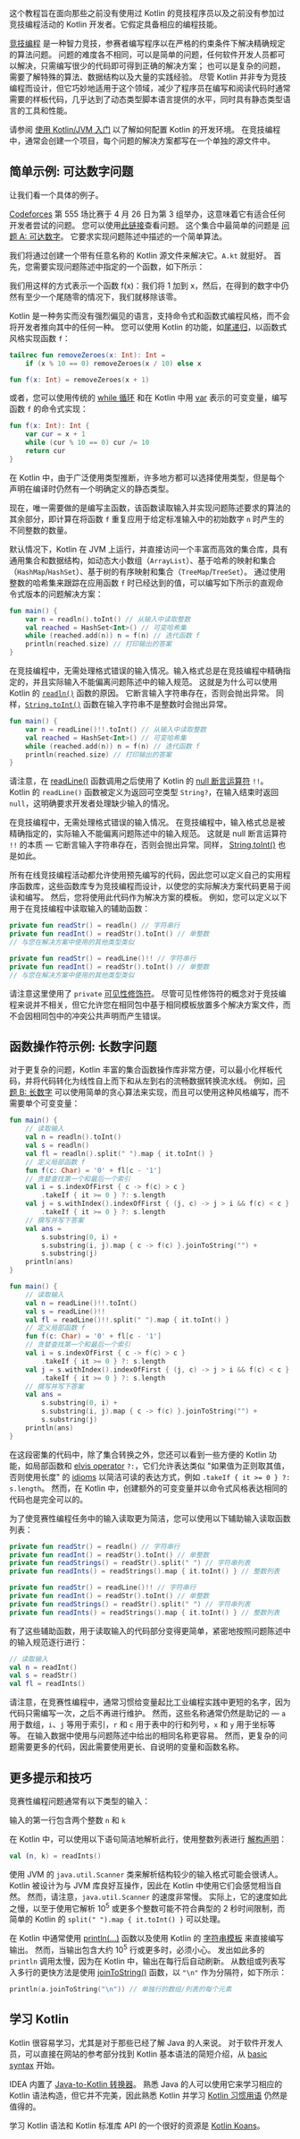 [//]: # (title: 用于竞争性编程的 Kotlin)

这个教程旨在面向那些之前没有使用过 Kotlin 的竞技程序员以及之前没有参加过竞技编程活动的 Kotlin 开发者。它假定具备相应的编程技能。

[竞技编程](https://en.wikipedia.org/wiki/Competitive_programming) 是一种智力竞技，参赛者编写程序以在严格的约束条件下解决精确规定的算法问题。
问题的难度各不相同，可以是简单的问题，任何软件开发人员都可以解决，只需编写很少的代码即可得到正确的解决方案；
也可以是复杂的问题，需要了解特殊的算法、数据结构以及大量的实践经验。
尽管 Kotlin 并非专为竞技编程而设计，但它巧妙地适用于这个领域，减少了程序员在编写和阅读代码时通常需要的样板代码，几乎达到了动态类型脚本语言提供的水平，同时具有静态类型语言的工具和性能。

请参阅 [使用 Kotlin/JVM 入门](jvm-get-started.md) 以了解如何配置 Kotlin 的开发环境。
在竞技编程中，通常会创建一个项目，每个问题的解决方案都写在一个单独的源文件中。

## 简单示例: 可达数字问题

让我们看一个具体的例子。

[Codeforces](https://codeforces.com/)
第 555 场比赛于 4 月 26 日为第 3 组举办，这意味着它有适合任何开发者尝试的问题。
您可以使用[此链接](https://codeforces.com/contest/1157)查看问题。
这个集合中最简单的问题是
[问题 A: 可达数字](https://codeforces.com/contest/1157/problem/A)。
它要求实现问题陈述中描述的一个简单算法。

我们将通过创建一个带有任意名称的 Kotlin 源文件来解决它。`A.kt` 就挺好。
首先，您需要实现问题陈述中指定的一个函数，如下所示：

我们用这样的方式表示一个函数 f(x)：我们将 1 加到 x，然后，在得到的数字中仍然有至少一个尾随零的情况下，我们就移除该零。

Kotlin 是一种务实而没有强烈偏见的语言，支持命令式和函数式编程风格，而不会将开发者推向其中的任何一种。
您可以使用 Kotlin 的功能，如[尾递归](functions.md#尾递归函数)，以函数式风格实现函数 `f`：

```kotlin
tailrec fun removeZeroes(x: Int): Int =
    if (x % 10 == 0) removeZeroes(x / 10) else x

fun f(x: Int) = removeZeroes(x + 1)
```

或者，您可以使用传统的 [while 循环](control-flow.md) 和在 Kotlin 中用 [var](basic-syntax.md#variables) 表示的可变变量，编写函数 `f` 的命令式实现：

```kotlin
fun f(x: Int): Int {
    var cur = x + 1
    while (cur % 10 == 0) cur /= 10
    return cur
}
```

在 Kotlin 中，由于广泛使用类型推断，许多地方都可以选择使用类型，但是每个声明在编译时仍然有一个明确定义的静态类型。

现在，唯一需要做的是编写主函数，该函数读取输入并实现问题陈述要求的算法的其余部分，即计算在将函数 `f` 重复应用于给定标准输入中的初始数字 `n` 时产生的不同整数的数量。

默认情况下，Kotlin 在 JVM 上运行，并直接访问一个丰富而高效的集合库，具有通用集合和数据结构，如动态大小数组（`ArrayList`）、基于哈希的映射和集合（`HashMap`/`HashSet`）、基于树的有序映射和集合（`TreeMap`/`TreeSet`）。
通过使用整数的哈希集来跟踪在应用函数 `f` 时已经达到的值，可以编写如下所示的直观命令式版本的问题解决方案：

<tabs group="kotlin-versions">
<tab title="Kotlin 1.6.0 及更高版本" group-key="kotlin-1-6">

```kotlin
fun main() {
    var n = readln().toInt() // 从输入中读取整数
    val reached = HashSet<Int>() // 可变哈希集
    while (reached.add(n)) n = f(n) // 迭代函数 f
    println(reached.size) // 打印输出的答案
}
```

在竞技编程中，无需处理格式错误的输入情况。输入格式总是在竞技编程中精确指定的，并且实际输入不能偏离问题陈述中的输入规范。
这就是为什么可以使用 Kotlin 的 [`readln()`](https://kotlinlang.org/api/latest/jvm/stdlib/kotlin.io/readln.html) 函数的原因。
它断言输入字符串存在，否则会抛出异常。
同样，[`String.toInt()`](https://kotlinlang.org/api/latest/jvm/stdlib/kotlin.text/to-int.html) 函数在输入字符串不是整数时会抛出异常。

</tab>
<tab title="早期版本" group-key="kotlin-1-5">

```kotlin
fun main() {
    var n = readLine()!!.toInt() // 从输入中读取整数
    val reached = HashSet<Int>() // 可变哈希集 
    while (reached.add(n)) n = f(n) // 迭代函数 f
    println(reached.size) // 打印输出的答案
}
```

请注意，在 [readLine()](https://kotlinlang.org/api/latest/jvm/stdlib/kotlin.io/read-line.html) 函数调用之后使用了 Kotlin 的
[null 断言运算符](null-safety.md#the-operator) `!!`。
Kotlin 的 `readLine()` 函数被定义为返回可空类型 `String?`，在输入结束时返回 `null`，这明确要求开发者处理缺少输入的情况。

在竞技编程中，无需处理格式错误的输入情况。
在竞技编程中，输入格式总是被精确指定的，实际输入不能偏离问题陈述中的输入规范。
这就是 null 断言运算符 `!!` 的本质 — 它断言输入字符串存在，否则会抛出异常。同样，
[String.toInt()](https://kotlinlang.org/api/latest/jvm/stdlib/kotlin.text/to-int.html) 也是如此。

</tab>
</tabs>

所有在线竞技编程活动都允许使用预先编写的代码，因此您可以定义自己的实用程序函数库，这些函数库专为竞技编程而设计，以使您的实际解决方案代码更易于阅读和编写。
然后，您将使用此代码作为解决方案的模板。
例如，您可以定义以下用于在竞技编程中读取输入的辅助函数：

<tabs group="kotlin-versions">
<tab title="Kotlin 1.6.0 及更高版本" group-key="kotlin-1-6">

```kotlin
private fun readStr() = readln() // 字符串行
private fun readInt() = readStr().toInt() // 单整数
// 与您在解决方案中使用的其他类型类似
```

</tab>
<tab title="早期版本" group-key="kotlin-1-5">

```kotlin
private fun readStr() = readLine()!! // 字符串行
private fun readInt() = readStr().toInt() // 单整数
// 与您在解决方案中使用的其他类型类似
```

</tab>
</tabs>

请注意这里使用了 `private` [可见性修饰符](visibility-modifiers.md)。
尽管可见性修饰符的概念对于竞技编程来说并不相关，但它允许您在相同包中基于相同模板放置多个解决方案文件，而不会因相同包中的冲突公共声明而产生错误。

## 函数操作符示例: 长数字问题

对于更复杂的问题，Kotlin 丰富的集合函数操作库非常方便，可以最小化样板代码，并将代码转化为线性自上而下和从左到右的流畅数据转换流水线。
例如，[问题 B: 长数字](https://codeforces.com/contest/1157/problem/B) 可以使用简单的贪心算法来实现，而且可以使用这种风格编写，而不需要单个可变变量：

<tabs group="kotlin-versions">
<tab title="Kotlin 1.6.0 及更高版本" group-key="kotlin-1-6">

```kotlin
fun main() {
    // 读取输入
    val n = readln().toInt()
    val s = readln()
    val fl = readln().split(" ").map { it.toInt() }
    // 定义局部函数 f
    fun f(c: Char) = '0' + fl[c - '1']
    // 贪婪查找第一个和最后一个索引
    val i = s.indexOfFirst { c -> f(c) > c }
        .takeIf { it >= 0 } ?: s.length
    val j = s.withIndex().indexOfFirst { (j, c) -> j > i && f(c) < c }
        .takeIf { it >= 0 } ?: s.length
    // 撰写并写下答案
    val ans =
        s.substring(0, i) +
        s.substring(i, j).map { c -> f(c) }.joinToString("") +
        s.substring(j)
    println(ans)
}
```

</tab>
<tab title="早期版本" group-key="kotlin-1-5">

```kotlin
fun main() {
    // 读取输入
    val n = readLine()!!.toInt()
    val s = readLine()!!
    val fl = readLine()!!.split(" ").map { it.toInt() }
    // 定义局部函数 f
    fun f(c: Char) = '0' + fl[c - '1']
    // 贪婪查找第一个和最后一个索引
    val i = s.indexOfFirst { c -> f(c) > c }
        .takeIf { it >= 0 } ?: s.length
    val j = s.withIndex().indexOfFirst { (j, c) -> j > i && f(c) < c }
        .takeIf { it >= 0 } ?: s.length
    // 撰写并写下答案
    val ans =
        s.substring(0, i) +
        s.substring(i, j).map { c -> f(c) }.joinToString("") + 
        s.substring(j)
    println(ans)
}
```

</tab>
</tabs>

在这段密集的代码中，除了集合转换之外，您还可以看到一些方便的 Kotlin 功能，如局部函数和
[elvis operator](null-safety.md#elvis-operator) `?:`，它们允许表达类似 "如果值为正则取其值，否则使用长度" 的
[idioms](idioms.md) 以简洁可读的表达方式，例如 `.takeIf { it >= 0 } ?: s.length`。
然而，在 Kotlin 中，创建额外的可变变量并以命令式风格表达相同的代码也是完全可以的。

为了使竞赛性编程任务中的输入读取更为简洁，您可以使用以下辅助输入读取函数列表：

<tabs group="kotlin-versions">
<tab title="Kotlin 1.6.0 及更高版本" group-key="kotlin-1-6">

```kotlin
private fun readStr() = readln() // 字符串行
private fun readInt() = readStr().toInt() // 单整数
private fun readStrings() = readStr().split(" ") // 字符串列表
private fun readInts() = readStrings().map { it.toInt() } // 整数列表
```

</tab>
<tab title="早期版本" group-key="kotlin-1-5">

```kotlin
private fun readStr() = readLine()!! // 字符串行
private fun readInt() = readStr().toInt() // 单整数
private fun readStrings() = readStr().split(" ") // 字符串列表
private fun readInts() = readStrings().map { it.toInt() } // 整数列表
```

</tab>
</tabs>

有了这些辅助函数，用于读取输入的代码部分变得更简单，紧密地按照问题陈述中的输入规范逐行进行：

```kotlin
// 读取输入
val n = readInt()
val s = readStr()
val fl = readInts()
```

请注意，在竞赛性编程中，通常习惯给变量起比工业编程实践中更短的名字，因为代码只需编写一次，之后不再进行维护。
然而，这些名称通常仍然是助记的 — `a` 用于数组，`i`、`j` 等用于索引，`r` 和 `c` 用于表中的行和列号，`x` 和 `y` 用于坐标等等。
在输入数据中使用与问题陈述中给出的相同名称更容易。
然而，更复杂的问题需要更多的代码，因此需要使用更长、自说明的变量和函数名称。

## 更多提示和技巧

竞赛性编程问题通常有以下类型的输入：

输入的第一行包含两个整数 `n` 和 `k`

在 Kotlin 中，可以使用以下语句简洁地解析此行，使用整数列表进行 [解构声明](destructuring-declarations.md)：

```kotlin
val (n, k) = readInts()
```

使用 JVM 的 `java.util.Scanner` 类来解析结构较少的输入格式可能会很诱人。
Kotlin 被设计为与 JVM 库良好互操作，因此在 Kotlin 中使用它们会感觉相当自然。
然而，请注意，`java.util.Scanner` 的速度非常慢。
实际上，它的速度如此之慢，以至于使用它解析 10<sup>5</sup> 或更多个整数可能不符合典型的 2 秒时间限制，而简单的 Kotlin 的
`split(" ").map { it.toInt() }` 可以处理。

在 Kotlin 中通常使用 [println(...)](https://kotlinlang.org/api/latest/jvm/stdlib/kotlin.io/println.html) 函数以及使用
Kotlin 的 [字符串模板](strings.md#字符串模板) 来直接编写输出。
然而，当输出包含大约 10<sup>5</sup> 行或更多时，必须小心。
发出如此多的 `println` 调用太慢，因为在 Kotlin 中，输出在每行后自动刷新。
从数组或列表写入多行的更快方法是使用 [joinToString()](https://kotlinlang.org/api/latest/jvm/stdlib/kotlin.collections/join-to-string.html) 函数，以 `"\n"` 作为分隔符，如下所示：

```kotlin
println(a.joinToString("\n")) // 单独行的数组/列表的每个元素
```

## 学习 Kotlin

Kotlin 很容易学习，尤其是对于那些已经了解 Java 的人来说。
对于软件开发人员，可以直接在网站的参考部分找到 Kotlin 基本语法的简短介绍，从 [basic syntax](basic-syntax.md) 开始。

IDEA 内置了 [Java-to-Kotlin 转换器](https://www.jetbrains.com/help/idea/converting-a-java-file-to-kotlin-file.html)。
熟悉 Java 的人可以使用它来学习相应的 Kotlin 语法构造，但它并不完美，因此熟悉 Kotlin 并学习 [Kotlin 习惯用语](idioms.md) 仍然是值得的。

学习 Kotlin 语法和 Kotlin 标准库 API 的一个很好的资源是 [Kotlin Koans](koans.md)。
